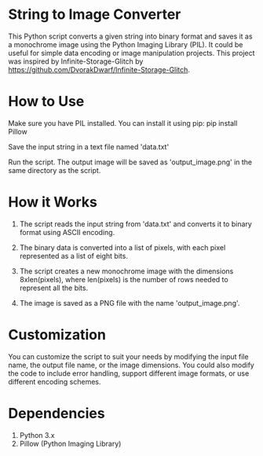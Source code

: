 # String to Image Converter
This Python script converts a given string into binary format and saves it as a monochrome image using the Python Imaging Library (PIL). It could be useful for simple data encoding or image manipulation projects. This project was inspired by Infinite-Storage-Glitch by https://github.com/DvorakDwarf/Infinite-Storage-Glitch.

# How to Use
Make sure you have PIL installed. You can install it using pip: pip install Pillow

Save the input string in a text file named 'data.txt'

Run the script. The output image will be saved as 'output_image.png' in the same directory as the script.

# How it Works
1. The script reads the input string from 'data.txt' and converts it to binary format using ASCII encoding.

2. The binary data is converted into a list of pixels, with each pixel represented as a list of eight bits.

3. The script creates a new monochrome image with the dimensions 8xlen(pixels), where len(pixels) is the number of rows needed to represent all the bits.

4. The image is saved as a PNG file with the name 'output_image.png'.

# Customization
You can customize the script to suit your needs by modifying the input file name, the output file name, or the image dimensions. You could also modify the code to include error handling, support different image formats, or use different encoding schemes.

# Dependencies
1. Python 3.x
2. Pillow (Python Imaging Library)

